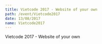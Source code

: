 ```yaml
---
title: Vietcode 2017 - Website of your own
path: /event/Vietcode2017
date: 13/08/2017
name: Vietcode2017
---
```


Vietcode 2017 - Website of your own
